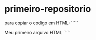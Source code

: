 # primeiro-repositorio

para copiar o codigo em HTML:
´´´´´
<html>
  <hl>Meu primeiro arquivo HTML</hl>
</html>
´´´´´
